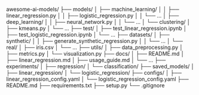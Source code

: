 awesome-ai-models/
├── models/
│   ├── machine_learning/
│   │   ├── linear_regression.py
│   │   ├── logistic_regression.py
│   │   └── ...
│   ├── deep_learning/
│   │   ├── neural_network.py
│   │   └── ...
│   └── clustering/
│       ├── kmeans.py
│       └── ...
├── test/
│   ├── test_linear_regression.ipynb
│   ├── test_logistic_regression.ipynb
│   └── ...
├── datasets/
│   ├── synthetic/
│   │   ├── generate_synthetic_regression.py
│   │   └── ...
│   └── real/
│       ├── iris.csv
│       └── ...
├── utils/
│   ├── data_preprocessing.py
│   ├── metrics.py
│   └── visualization.py
├── docs/
│   ├── README.md
│   ├── linear_regression.md
│   ├── usage_guide.md
│   └── ...
├── experiments/
│   ├── regression/
│   └── classification/
├── saved_models/
│   ├── linear_regression/
│   └── logistic_regression/
├── configs/
│   ├── linear_regression_config.yaml
│   └── logistic_regression_config.yaml
├── README.md
├── requirements.txt
├── setup.py
└── .gitignore